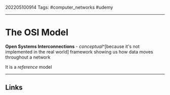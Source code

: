 202205100914
Tags: #computer_networks #udemy

---

# The OSI Model
**Open Systems Interconnections** - *conceptual*^[because it's not implemented in the real world] framework showing us how data moves throughout a network

It is a *reference* model


---
## Links